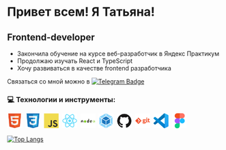 # Привет всем! Я Татьяна!

## Frontend-developer

- Закончила обучение на курсе веб-разработчик в Яндекс Практикум 
- Продолжаю изучать React и TypeScript
- Хочу развиваться в качестве frontend разработчика

Связаться со мной можно в [![Telegram Badge](https://img.shields.io/badge/-telegram-blue?style=flat&logo=Telegram&logoColor=white)](https://t.me/t_mill)

### 💻 Технологии и инструменты:

<div>
  <img src="https://github.com/devicons/devicon/blob/master/icons/html5/html5-original.svg" title="html5" alt="html5" width="35" height="35"/>&nbsp
  <img src="https://github.com/devicons/devicon/blob/master/icons/css3/css3-original.svg" title="css" alt="css" width="35" height="35"/>&nbsp
  <img src="https://github.com/devicons/devicon/blob/master/icons/javascript/javascript-original.svg" title="javascript" alt="javascript" width="35" height="35"/>&nbsp
  <img src="https://github.com/devicons/devicon/blob/master/icons/react/react-original.svg" title="reactjs" alt="reactjs" width="35" height="35"/>&nbsp
  <img src="https://github.com/devicons/devicon/blob/master/icons/nodejs/nodejs-original-wordmark.svg" title="nodejs" alt="nodejs" width="35" height="35"/>&nbsp
  <img src="https://github.com/devicons/devicon/blob/master/icons/webpack/webpack-original.svg" title="webpack" alt="webpack" width="35" height="35"/>&nbsp
  <img src="https://github.com/devicons/devicon/blob/master/icons/github/github-original.svg" title="github" alt="github" width="35" height="35"/>&nbsp
  <img src="https://github.com/devicons/devicon/blob/master/icons/git/git-plain-wordmark.svg" title="git" alt="git" width="35" height="35"/>&nbsp
  <img src="https://github.com/devicons/devicon/blob/master/icons/vscode/vscode-original.svg" title="vscode" alt="vscode" width="35" height="35"/>&nbsp
  <img src="https://github.com/devicons/devicon/blob/master/icons/figma/figma-original.svg" title="figma" alt="figma" width="35" height="35"/>&nbsp;
</div> 


[![Top Langs](https://github-readme-stats.vercel.app/api/top-langs/?TatianaMil=anuraghazra&layout=compact)](https://github.com/anuraghazra/github-readme-stats)

